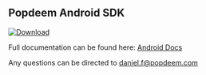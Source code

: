 ## Popdeem Android SDK

[ ![Download](https://api.bintray.com/packages/popdeem/maven/popdeem-sdk/images/download.svg) ](https://bintray.com/popdeem/maven/popdeem-sdk/_latestVersion)

Full documentation can be found here: [Android Docs](http://popdeem-android-docs.gitlab.io/#introduction)

Any questions can be directed to daniel.f@popdeem.com
